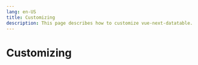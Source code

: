 ```yaml
---
lang: en-US
title: Customizing
description: This page describes how to customize vue-next-datatable.
---
```


# Customizing